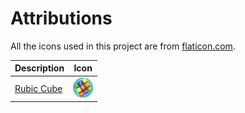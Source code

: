 # Attributions

All the icons used in this project are from [flaticon.com](https://www.flaticon.com/).

| Description | Icon |
| ---- | ---- |
| [Rubic Cube](https://www.flaticon.com/free-icon/rubik_3367241) | <img src="./icons/rubik.png" width="32"> |
